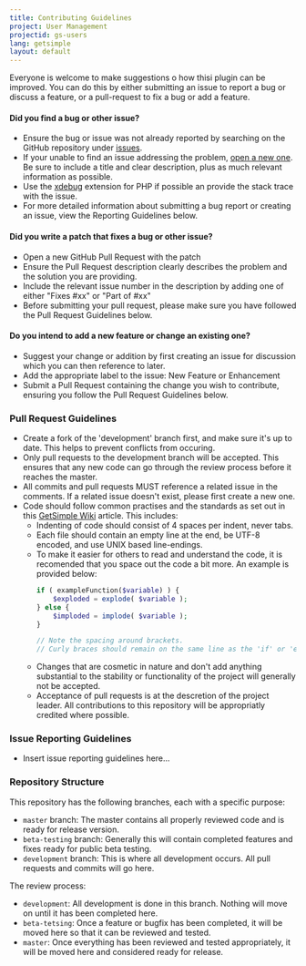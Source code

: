 ```yaml
---
title: Contributing Guidelines
project: User Management
projectid: gs-users
lang: getsimple
layout: default
---
```

Everyone is welcome to make suggestions o how thisi plugin can be improved. You can do this by either submitting an issue to report a bug or discuss a feature, or a pull-request to fix a bug or add a feature.

#### Did you find a bug or other issue?
- Ensure the bug or issue was not already reported by searching on the GitHub repository under [issues](https://github.com/johnstray/gs-users/issues).
- If your unable to find an issue addressing the problem, [open a new one](https://github.com/johnstray/gs-users/issues/new). Be sure to include a title and clear description, plus as much relevant information as possible.
- Use the [xdebug](https://xdebug.org/) extension for PHP if possible an provide the stack trace with the issue.
- For more detailed information about submitting a bug report or creating an issue, view the Reporting Guidelines below.

#### Did you write a patch that fixes a bug or other issue?
- Open a new GitHub Pull Request with the patch
- Ensure the Pull Request description clearly describes the problem and the solution you are providing.
- Include the relevant issue number in the description by adding one of either "Fixes \#xx" or "Part of \#xx"
- Before submitting your pull request, please make sure you have followed the Pull Request Guidelines below.

#### Do you intend to add a new feature or change an existing one?
- Suggest your change or addition by first creating an issue for discussion which you can then reference to later.
- Add the appropriate label to the issue: New Feature or Enhancement
- Submit a Pull Request containing the change you wish to contribute, ensuring you follow the Pull Request Guidelines below.

### Pull Request Guidelines
- Create a fork of the 'development' branch first, and make sure it's up to date. This helps to prevent conflicts from occuring. 
- Only pull requests to the development branch will be accepted. This ensures that any new code can go through the review process before it reaches the master.
- All commits and pull requests MUST reference a related issue in the comments. If a related issue doesn't exist, please first create a new one.
- Code should follow common practises and the standards as set out in this [GetSimple Wiki](http://get-simple.info/wiki/getsimple_coding) article. This includes:
  - Indenting of code should consist of 4 spaces per indent, never tabs.
  - Each file should contain an empty line at the end, be UTF-8 encoded, and use UNIX based line-endings.
  - To make it easier for others to read and understand the code, it is recomended that you space out the code a bit more. An example is provided below:
    ```php
    if ( exampleFunction($variable) ) {
        $exploded = explode( $variable );
    } else {
        $imploded = implode( $variable );
    }
    
    // Note the spacing around brackets.
    // Curly braces should remain on the same line as the 'if' or 'else' statements
    ```
  - Changes that are cosmetic in nature and don't add anything substantial to the stability or functionality of the project will generally not be accepted.
  - Acceptance of pull requests is at the descretion of the project leader. All contributions to this repository will be appropriatly credited where possible.

### Issue Reporting Guidelines
- Insert issue reporting guidelines here...

### Repository Structure
This repository has the following branches, each with a specific purpose:
- `master` branch: The master contains all properly reviewed code and is ready for release version.
- `beta-testing` branch: Generally this will contain completed features and fixes ready for public beta testing.
- `development` branch: This is where all development occurs. All pull requests and commits will go here.

The review process:
- `development`: All development is done in this branch. Nothing will move on until it has been completed here.
- `beta-tetsing`: Once a feature or bugfix has been completed, it will be moved here so that it can be reviewed and tested.
- `master`: Once everything has been reviewed and tested appropriately, it will be moved here and considered ready for release.
